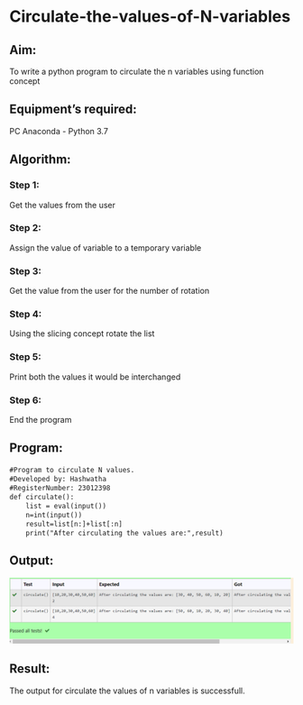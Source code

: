 # Circulate-the-values-of-N-variables
## Aim:
To write a python program to circulate the n variables using function concept
## Equipment’s required:
PC
Anaconda - Python 3.7
## Algorithm: 
### Step 1: 
Get the values from the user
### Step 2: 
Assign the value of variable to a temporary variable
### Step 3: 
Get the value from the user for the number of rotation
### Step 4: 
Using the slicing concept rotate the list
### Step 5:
Print both the values it would be interchanged
### Step 6: 
End the program
## Program:
```
#Program to circulate N values.
#Developed by: Hashwatha
#RegisterNumber: 23012398
def circulate():
    list = eval(input())
    n=int(input())
    result=list[n:]+list[:n]
    print("After circulating the values are:",result)
```
## Output:
![Alt text](<circulate numbers.jpg.png>)

## Result:
The output for circulate the values of n variables is successfull.
